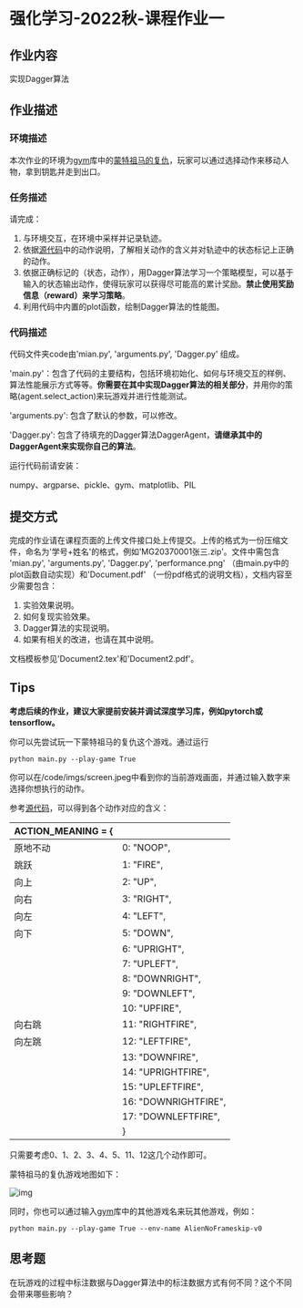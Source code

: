 # 强化学习-2022秋-课程作业一

 ## 作业内容

实现Dagger算法

## 作业描述

### 环境描述

本次作业的环境为[gym](https://gym.openai.com/envs/#classic_control)库中的[蒙特祖马的复仇](https://gym.openai.com/envs/MontezumaRevenge-v0/)，玩家可以通过选择动作来移动人物，拿到钥匙并走到出口。

### 任务描述

请完成：

1. 与环境交互，在环境中采样并记录轨迹。
2. 依据[源代码](https://github.com/openai/mlsh/blob/master/gym/gym/envs/atari/atari_env.py)中的动作说明，了解相关动作的含义并对轨迹中的状态标记上正确的动作。
3. 依据正确标记的（状态，动作），用Dagger算法学习一个策略模型，可以基于输入的状态输出动作，使得玩家可以获得尽可能高的累计奖励。**禁止使用奖励信息（reward）来学习策略**。
4. 利用代码中内置的plot函数，绘制Dagger算法的性能图。

### 代码描述

代码文件夹code由'mian.py', 'arguments.py', 'Dagger.py' 组成。

'main.py'：包含了代码的主要结构，包括环境初始化、如何与环境交互的样例、算法性能展示方式等等。**你需要在其中实现Dagger算法的相关部分**，并用你的策略(agent.select_action)来玩游戏并进行性能测试。

'arguments.py': 包含了默认的参数，可以修改。

'Dagger.py': 包含了待填充的Dagger算法DaggerAgent，**请继承其中的DaggerAgent来实现你自己的算法**。

运行代码前请安装：

numpy、argparse、pickle、gym、matplotlib、PIL



## 提交方式

完成的作业请在课程页面的上传文件接口处上传提交。上传的格式为一份压缩文件，命名为'学号+姓名'的格式，例如'MG20370001张三.zip'。文件中需包含  'mian.py', 'arguments.py', 'Dagger.py', 'performance.png' （由main.py中的plot函数自动实现）和'Document.pdf' （一份pdf格式的说明文档），文档内容至少需要包含：

1. 实验效果说明。
2. 如何复现实验效果。
3. Dagger算法的实现说明。
4. 如果有相关的改进，也请在其中说明。

文档模板参见'Document2.tex'和'Document2.pdf'。 



## Tips

**考虑后续的作业，建议大家提前安装并调试深度学习库，例如pytorch或tensorflow。**

你可以先尝试玩一下蒙特祖马的复仇这个游戏。通过运行

```
python main.py --play-game True
```

你可以在/code/imgs/screen.jpeg中看到你的当前游戏画面，并通过输入数字来选择你想执行的动作。

参考[源代码](https://github.com/openai/gym/blob/master/gym/envs/atari/atari_env.py)，可以得到各个动作对应的含义：

| ACTION_MEANING = { |                      |
| ------------------ | -------------------- |
| 原地不动           | 0: "NOOP",           |
| 跳跃               | 1: "FIRE",           |
| 向上               | 2: "UP",             |
| 向右               | 3: "RIGHT",          |
| 向左               | 4: "LEFT",           |
| 向下               | 5: "DOWN",           |
|                    | 6: "UPRIGHT",        |
|                    | 7: "UPLEFT",         |
|                    | 8: "DOWNRIGHT",      |
|                    | 9: "DOWNLEFT",       |
|                    | 10: "UPFIRE",        |
| 向右跳             | 11: "RIGHTFIRE",     |
| 向左跳             | 12: "LEFTFIRE",      |
|                    | 13: "DOWNFIRE",      |
|                    | 14: "UPRIGHTFIRE",   |
|                    | 15: "UPLEFTFIRE",    |
|                    | 16: "DOWNRIGHTFIRE", |
|                    | 17: "DOWNLEFTFIRE",  |
|                    | }                    |

只需要考虑0、1、2、3、4、5、11、12这几个动作即可。

蒙特祖马的复仇游戏地图如下：

![img](http://5b0988e595225.cdn.sohucs.com/images/20180723/f0bd06166bf643a7abe0c6e0fae78688.jpeg)

同时，你也可以通过输入[gym](https://gym.openai.com/envs/#classic_control)库中的其他游戏名来玩其他游戏，例如：

```
python main.py --play-game True --env-name AlienNoFrameskip-v0
```

## 思考题

在玩游戏的过程中标注数据与Dagger算法中的标注数据方式有何不同？这个不同会带来哪些影响？